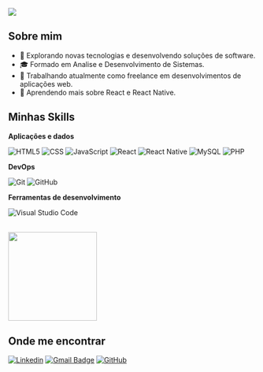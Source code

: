 ![](https://komarev.com/ghpvc/?username=manoellucaslds&color=006bed)

## Sobre mim

- 🤔 Explorando novas tecnologias e desenvolvendo soluções de software.
- 🎓 Formado em Analise e Desenvolvimento de Sistemas.
- 💼 Trabalhando atualmente como freelance em desenvolvimentos de aplicações web.
- 🌱 Aprendendo mais sobre React e React Native.

## Minhas Skills

**Aplicações e dados**

![HTML5](https://img.shields.io/badge/-HTML5-333333?style=flat&logo=HTML5)
![CSS](https://img.shields.io/badge/-Css-333333?style=flat&logo=css)
![JavaScript](https://img.shields.io/badge/-JavaScript-333333?style=flat&logo=javascript)
![React](https://img.shields.io/badge/-React-333333?style=flat&logo=react)
![React Native](https://img.shields.io/badge/-React%20Native-333333?style=flat&logo=react)
![MySQL](https://img.shields.io/badge/-MySQL-333333?style=flat&logo=mysql)
![PHP](https://img.shields.io/badge/-Php-333333?style=flat&logo=php)


**DevOps**

![Git](https://img.shields.io/badge/-Git-333333?style=flat&logo=git)
![GitHub](https://img.shields.io/badge/-GitHub-333333?style=flat&logo=github)


**Ferramentas de desenvolvimento**

![Visual Studio Code](https://img.shields.io/badge/-Visual%20Studio%20Code-007ACC?style=flat&logo=visual-studio-code&logoColor=white)

<br/>

<a href="https://github.com/manoellucaslds" title="Perfil de Manoel Lucas">
  <img height="180em" src="https://github-readme-stats.vercel.app/api?username=manoellucaslds&theme=dracula&show_icons=true" />
</a>

## Onde me encontrar

[![Linkedin](https://img.shields.io/badge/-username-blue?style=flat-square&logo=Linkedin&logoColor=white&link=LINK-DO-SEU-LINKEDIN)](LINK-DO-SEU-LINKEDIN)
[![Gmail Badge](https://img.shields.io/badge/-manoellucaslds@gmail.com-006bed?style=flat-square&logo=Gmail&logoColor=white&link=mailto:SEU-EMAIL)](mailto:manoellucaslds@gmail.com)
[![GitHub](https://img.shields.io/github/followers/manoellucaslds?label=follow&style=social)](https://github.com/manoellucaslds/)
